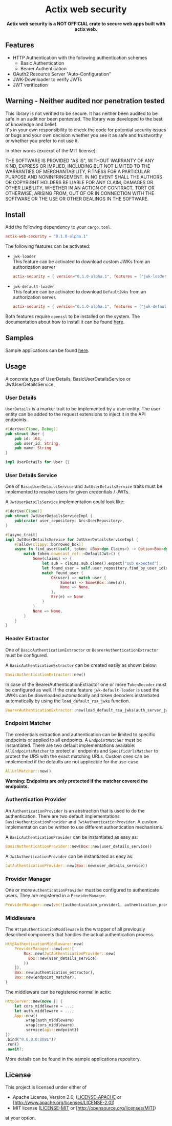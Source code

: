 <div align="center">
  <h1>Actix web security</h1>
  <p>
    <strong>Actix web security is a <b>NOT OFFICIAL</b> crate to secure web apps built with actix web.</strong>
  </p>
</div>



## Features

* HTTP Authentication with the following authentication schemes
  * Basic Authentication
  * Bearer Authentication
* OAuth2 Resource Server "Auto-Configuration"
* JWK-Downloader to verify JWTs
* JWT verification

## Warning - Neither audited nor penetration tested 
This library is not verified to be secure. It has neither been audited to be safe in an audit nor been pentested.
The library was developed to the best of knowledge and belief.  
It's in your own responsibility to check the code for potential security issues or bugs and your own decision 
whether you see it as safe and trustworthy or whether you prefer to not use it.

In other words (excerpt of the MIT license):

THE SOFTWARE IS PROVIDED "AS IS", WITHOUT WARRANTY OF ANY KIND, EXPRESS OR
IMPLIED, INCLUDING BUT NOT LIMITED TO THE WARRANTIES OF MERCHANTABILITY,
FITNESS FOR A PARTICULAR PURPOSE AND NONINFRINGEMENT. IN NO EVENT SHALL THE
AUTHORS OR COPYRIGHT HOLDERS BE LIABLE FOR ANY CLAIM, DAMAGES OR OTHER
LIABILITY, WHETHER IN AN ACTION OF CONTRACT, TORT OR OTHERWISE, ARISING FROM,
OUT OF OR IN CONNECTION WITH THE SOFTWARE OR THE USE OR OTHER DEALINGS IN THE
SOFTWARE.



## Install
Add the following dependency to your `cargo.toml`.

```toml
actix-web-security = "0.1.0-alpha.1"
```

The following features can be activated:
* `jwk-loader`  
  This feature can be activated to download custom JWKs from an authorization server
  ```toml
  actix-security = { version="0.1.0-alpha.1", features = ["jwk-loader"] }
  ```
  
* `jwk-default-loader`  
  This feature can be activated to download `DefaultJwks` from an authorization server.
  ```toml
  actix-security = { version="0.1.0-alpha.1", features = ["jwk-default-loader"] }
  ```

Both features require `openssl` to be installed on the system.
The documentation about how to install it can be found [here](https://docs.rs/openssl/0.10.32/openssl/#automatic).

## Samples
Sample applications can be found [here](https://github.com/cschaible/actix-web-security-samples).



## Usage
A concrete type of UserDetails, BasicUserDetailsService or JwtUserDetailsService,


### User Details
`UserDetails` is a marker trait to be implemented by a user entity. The user entity can be
added to the request extensions to inject it in the API endpoints.

```rust
#[derive(Clone, Debug)]
pub struct User {
    pub id: i64,
    pub user_id: String,
    pub name: String
}

impl UserDetails for User {}
```


### User Details Service
One of `BasicUserDetailsService` and `JwtUserDetailsService` traits must be implemented to
resolve users for given credentials / JWTs.  

A `JwtUserDetailsService` implementation could look like:
```rust
#[derive(Clone)]
pub struct JwtUserDetailsServiceImpl {
    pub(crate) user_repository: Arc<UserRepository>,
}

#[async_trait]
impl JwtUserDetailsService for JwtUserDetailsServiceImpl {
    #[allow(clippy::borrowed_box)]
    async fn find_user(&self, token: &Box<dyn Claims>) -> Option<Box<dyn UserDetails>> {
        match token.downcast_ref::<DefaultJwt>() {
            Some(claims) => {
                let sub = claims.sub.clone().expect("sub expected");
                let found_user = self.user_repository.find_by_user_id(sub.clone()).await;
                match found_user {
                    Ok(user) => match user {
                        Some(u) => Some(Box::new(u)),
                        None => None,
                    },
                    Err(e) => None
                }
            }
            None => None,
        }
    }
}
```


### Header Extractor
One of `BasicAuthenticationExtractor` or `BearerAuthenticationExtractor` must be configured.

A `BasicAuthenticationExtractor` can be created easily as shown below:
```rust
BasicAuthenticationExtractor::new()
```
In case of the BearerAuthenticationExtractor one or more `TokenDecoder` must be configured as well. 
If the crate feature `jwk-default-loader` is used the JWKs can be downloaded automatically and token
decoders instantiated automatically by using the `load_default_rsa_jwks` function.

```rust
BearerAuthenticationExtractor::new(load_default_rsa_jwks(auth_server_jwks_url, Algorithm::RS256));
```


### Endpoint Matcher
The credentials extraction and authentication can be limited to specific endpoints or applied
to all endpoints. A `EndpointMatcher` must be instantiated. There are two default implementations
available: `AllEndpointsMatcher` to protect all endpoints and `SpecificUrlsMatcher` to protect
the URS with the exact matching URLs. Custom ones can be implemented if the defaults are not
applicable for the use-case.  

```rust
AllUrlMatcher::new()
```
<b>Warning: Endpoints are only protected if the matcher covered the endpoints.</b>


### Authentication Provider
An `AuthenticationProvider` is an abstraction that is used to do the authentication.
There are two default implementations `BasicAuthenticationProvider` and `JwtAuthenticationProvider`.
A custom implementation can be written to use different authentication mechanisms.

A `BasicAuthenticationProvider` can be instantiated as easy as:
```rust
BasicAuthenticationProvider::new(Box::new(user_details_service))
```

A `JwtAuthenticationProvider` can be instantiated as easy as:
```rust
JwtAuthenticationProvider::new(Box::new(user_details_service))
```

### Provider Manager
One or more `AuthenticationProvider` must be configured to authenticate users.
They are registered in a `ProviderManager`.

```rust
ProviderManager::new(vec![authentication_provider1, authentication_provider2])
```

### Middleware
The `HttpAuthenticationModdleware` is the wrapper of all previously described 
components that handles the actual authentication process.

```rust
HttpAuthenticationMiddleware::new(
    ProviderManager::new(vec![
        Box::new(JwtAuthenticationProvider::new(
          Box::new(user_details_service)
        ))
    ]),
    Box::new(authentication_extractor),
    Box::new(endpoint_matcher),
)
```

The middleware can be registered normal in actix:
```rust
HttpServer::new(move || {
    let cors_middleware = ...;
    let auth_middleware = ...;
    App::new()
        .wrap(auth_middleware)
        .wrap(cors_middleware)
        .service(api::endpoint1)
})
.bind("0.0.0.0:8081")?
.run()
.await?;
```

More details can be found in the sample applications repository.
<!-- maybe link the examples here again -->

## License

This project is licensed under either of

* Apache License, Version 2.0, ([LICENSE-APACHE](LICENSE-APACHE) or
  [http://www.apache.org/licenses/LICENSE-2.0])
* MIT license ([LICENSE-MIT](LICENSE-MIT) or
  [http://opensource.org/licenses/MIT])

at your option.
